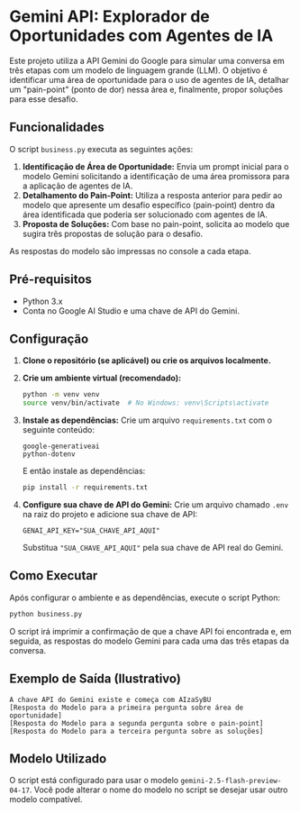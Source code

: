 # Gemini API: Explorador de Oportunidades com Agentes de IA

Este projeto utiliza a API Gemini do Google para simular uma conversa em três etapas com um modelo de linguagem grande (LLM). O objetivo é identificar uma área de oportunidade para o uso de agentes de IA, detalhar um "pain-point" (ponto de dor) nessa área e, finalmente, propor soluções para esse desafio.

## Funcionalidades

O script `business.py` executa as seguintes ações:

1.  **Identificação de Área de Oportunidade:** Envia um prompt inicial para o modelo Gemini solicitando a identificação de uma área promissora para a aplicação de agentes de IA.
2.  **Detalhamento do Pain-Point:** Utiliza a resposta anterior para pedir ao modelo que apresente um desafio específico (pain-point) dentro da área identificada que poderia ser solucionado com agentes de IA.
3.  **Proposta de Soluções:** Com base no pain-point, solicita ao modelo que sugira três propostas de solução para o desafio.

As respostas do modelo são impressas no console a cada etapa.

## Pré-requisitos

*   Python 3.x
*   Conta no Google AI Studio e uma chave de API do Gemini.

## Configuração

1.  **Clone o repositório (se aplicável) ou crie os arquivos localmente.**

2.  **Crie um ambiente virtual (recomendado):**
    ```bash
    python -m venv venv
    source venv/bin/activate  # No Windows: venv\Scripts\activate
    ```

3.  **Instale as dependências:**
    Crie um arquivo `requirements.txt` com o seguinte conteúdo:
    ```
    google-generativeai
    python-dotenv
    ```
    E então instale as dependências:
    ```bash
    pip install -r requirements.txt
    ```

4.  **Configure sua chave de API do Gemini:**
    Crie um arquivo chamado `.env` na raiz do projeto e adicione sua chave de API:
    ```env
    GENAI_API_KEY="SUA_CHAVE_API_AQUI"
    ```
    Substitua `"SUA_CHAVE_API_AQUI"` pela sua chave de API real do Gemini.

## Como Executar

Após configurar o ambiente e as dependências, execute o script Python:

```bash
python business.py
```

O script irá imprimir a confirmação de que a chave API foi encontrada e, em seguida, as respostas do modelo Gemini para cada uma das três etapas da conversa.

## Exemplo de Saída (Ilustrativo)

```
A chave API do Gemini existe e começa com AIzaSyBU
[Resposta do Modelo para a primeira pergunta sobre área de oportunidade]
[Resposta do Modelo para a segunda pergunta sobre o pain-point]
[Resposta do Modelo para a terceira pergunta sobre as soluções]
```

## Modelo Utilizado

O script está configurado para usar o modelo `gemini-2.5-flash-preview-04-17`. Você pode alterar o nome do modelo no script se desejar usar outro modelo compatível.
